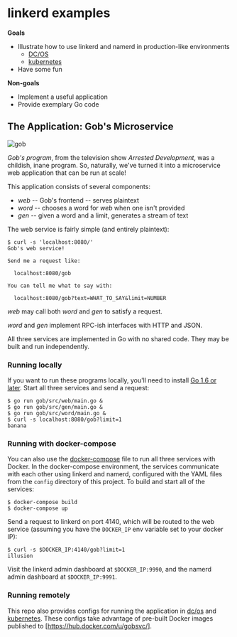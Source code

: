 # linkerd examples #

**Goals**

- Illustrate how to use linkerd and namerd in production-like environments
    - [DC/OS](dcos/README.md)
    - [kubernetes](k8s/README.md)
- Have some fun

**Non-goals**

- Implement a useful application
- Provide exemplary Go code

## The Application: Gob's Microservice ##

![gob](https://media.giphy.com/media/qJxFuXXWpkdEI/giphy.gif)

_Gob's program_, from the television show _Arrested Development_, was
a childish, inane program.  So, naturally, we've turned it into a
microservice web application that can be run at scale!

This application consists of several components:

- _web_ -- Gob's frontend -- serves plaintext
- _word_ -- chooses a word for _web_ when one isn't provided
- _gen_ -- given a word and a limit, generates a stream of text

The web service is fairly simple (and entirely plaintext):

```
$ curl -s 'localhost:8080/'
Gob's web service!

Send me a request like:

  localhost:8080/gob

You can tell me what to say with:

  localhost:8080/gob?text=WHAT_TO_SAY&limit=NUMBER
```

_web_ may call both _word_ and _gen_ to satisfy a request.

_word_ and _gen_ implement RPC-ish interfaces with HTTP and JSON.

All three services are implemented in Go with no shared code.  They
may be built and run independently.

### Running locally ###

If you want to run these programs locally, you'll need to install
[Go 1.6 or later](https://golang.org/dl). Start all three services and send a
request:

```
$ go run gob/src/web/main.go &
$ go run gob/src/gen/main.go &
$ go run gob/src/word/main.go &
$ curl -s localhost:8080/gob?limit=1
banana
```

### Running with docker-compose ###

You can also use the [docker-compose](https://docs.docker.com/compose/) file to
run all three services with Docker. In the docker-compose environment, the
services communicate with each other using linkerd and namerd, configured with
the YAML files from the `config` directory of this project. To build and start
all of the services:

```
$ docker-compose build
$ docker-compose up
```

Send a request to linkerd on port 4140, which will be routed to the web service
(assuming you have the `DOCKER_IP` env variable set to your docker IP):

```
$ curl -s $DOCKER_IP:4140/gob?limit=1
illusion
```

Visit the linkerd admin dashboard at `$DOCKER_IP:9990`, and the namerd admin
dashboard at `$DOCKER_IP:9991`.

### Running remotely ###

This repo also provides configs for running the application in
[dc/os](./dcos/README.md) and [kubernetes](./k8s/README.md). These configs take
advantage of pre-built Docker images published to
[https://hub.docker.com/u/gobsvc/].
